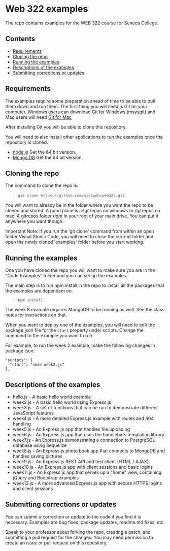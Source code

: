 # Web 322 examples

The repo contains examples for the WEB 322 course for Seneca College.

## Contents

* [Requirements](#a0)
* [Cloning the repo](#a1)
* [Running the examples](#a2)
* [Descriptions of the examples](#a3)
* [Submitting corrections or updates](#a4)

<a name="a0"></a>
## Requirements

The examples require some preparation ahead of time to be able to pull them down and run them. The first thing you will need is Git on your computer. Windows users can download [Git for Windows (msysgit)](https://git-for-windows.github.io/) and Mac users will need [Git for Mac](https://git-scm.com/download/mac)

After installing Git you will be able to clone this repository.

You will need to also install other applications to run the examples once the repository is cloned.
* [node.js](https://nodejs.org/en/download/) Get the 64 bit version.
* [Mongo DB](https://www.mongodb.com/download-center?jmp=nav#community) Get the 64 bit version.

<a name="a1"></a>
## Cloning the repo

The command to clone the repo is:
> `git clone https://github.com/sictweb/web322.git`.

You will want to already be in the folder where you want the repo to be cloned and stored. A good place is c:\gitrepos on windows or /gitrepos on mac. A gitrepos folder right in your root of your main drive. You can put it anywhere you want though.

Important Note: If you run the 'git clone' command from within an open folder Visual Studio Code, you will need to close the current folder and open the newly cloned 'examples' folder before you start working.

<a name="a2"></a>
## Running the examples

One you have cloned the repo you will want to make sure you are in the "Code Examples" folder and you can set up the examples.

The main step is to run npm install in the repo to install all the packages that the examples are dependant on.
> `npm install`

The week 8 example requires MongoDB to be running as well. See the class notes for instructions on that.

When you want to deploy one of the examples, you will need to edit the package.json file for the `start` property under scripts. Change the command to the example you want to run.

For example, to run the week 2 example, make the following changes in package.json:
```
"scripts": {
  "start": "node week2.js"
},
```
<a name="a3"></a>
## Descriptions of the examples

* hello.js - A basic hello world example
* week2.js - A basic hello world using Express.js
* week3.js - A set of functions that can be run to demonstrate different JavaScript features
* week4.js - A more detailed Express.js example with routes and 404 handling
* week5.js - An Express.js app that handles file uploading
* week6.js - An Express.js app that uses the handlebars templating library
* week7.js - An Express.js demonstrating a connection to PostgreSQL database using Sequelize
* week8.js - An Express.js photo book app that connects to MongoDB and handles saving pictures
* week9.js - An Express.js REST API and test client (HTML / AJAX)
* week10.js - An Express.js app with client sessions and basic logins
* week11.js - An Express.js app that serves up a "home" view, containing jQuery and Bootstrap examples
* week12.js - A more advanced Express.js app with secure HTTPS logins and client sessions

<a name="a4"></a>
## Submitting corrections or updates

You can submit a correction or update to the code if you find it is necessary. Examples are bug fixes, package updates, readme.md fixes, etc.

Speak to your professor about forking the repo, creating a patch, and submitting a pull request for the changes. You may need permission to create an issue or pull request on this repository.